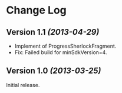 Change Log
==========


Version 1.1 *(2013-04-29)*
----------------------------
* Implement of ProgressSherlockFragment.
* Fix: Failed build for minSdkVersion=4.


Version 1.0 *(2013-03-25)*
----------------------------

Initial release.
